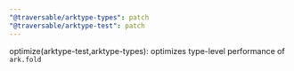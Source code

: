 ```yaml
---
"@traversable/arktype-types": patch
"@traversable/arktype-test": patch
---
```


optimize(arktype-test,arktype-types): optimizes type-level performance of `ark.fold`
